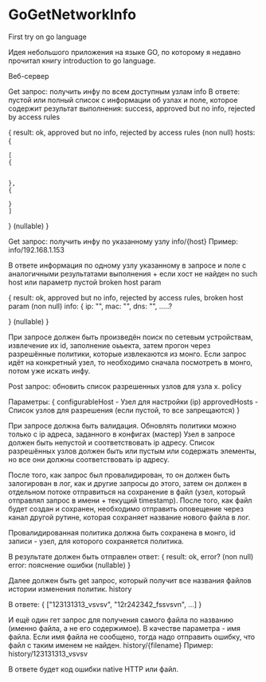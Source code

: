 # GoGetNetworkInfo
First try on go language

Идея небольшого приложения на языке GO, по которому я недавно прочитал книгу introduction to go language.

Веб-сервер 

Get запрос: получить инфу по всем доступным узлам
info
В ответе: пустой или полный список с информации об узлах и поле, которое содержит результат выполнения: success, approved but no info, rejected by access rules

{
  result: ok, approved but no info, rejected by access rules (non null)
  hosts: {
  
    [
    {
    
    
    }, 
    {
    
    }
    ]
  
  } (nullable)
}


Get запрос: получить инфу по указанному узлу
info/{host}
Пример: info/192.168.1.153

В ответе информация по одному узлу указанному в запросе и поле с аналогичными результатами выполнения + если хост не найден no such host или параметр пустой broken host param

{
  result: ok, approved but no info, rejected by access rules, broken host param  (non null)
  info: {
    ip: "",
    mac: "",
    dns: "",
    .....?
  
  } (nullable)
}

При запросе должен быть произведён поиск по сетевым устройствам, извлечение их id, заполнение оьъекта, затем прогон через разрешённые политики, которые извлекаются из монго. Если запрос идёт на конкретный узел, то необходимо сначала посмотреть в монго, потом уже искать инфу.

Post запрос: обновить список разрешенных узлов для узла x.
policy

Параметры:
{
  configurableHost - Узел для настройки (ip)
  approvedHosts - Список узлов для разрешения (если пустой, то все запрещаются)
}

При запросе должна быть валидация.
Обновлять политики можно только с ip адреса, заданного в конфигах (мастер)
Узел в запросе должен быть непустой и соответствовать ip адресу.
Список разрешённых узлов должен быть или пустым или содержать элементы, но все они должны соответствовать ip адресу.

После того, как запрос был провалидирован, то он должен быть залогирован в лог, как и другие запросы до этого, затем он должен в отдельном потоке отправиться на сохранение в файл (узел, который отправлял запрос в имени + текущий timestamp). После того, как файл будет создан и сохранен, необходимо отправить оповещение через канал другой рутине, которая сохраняет название нового файла в лог.

Провалидированная политика должна быть сохранена в монго, id записи - узел, для которого сохраняется политика.

В результате должен быть отправлен ответ:
{
  result: ok, error?  (non null)
  error: пояснение ошибки (nullable)
}

Далее должен быть get запрос, который получит все названия файлов истории изменения политик.
history

В ответе:
{
  ["123131313_vsvsv", "12r242342_fssvsvn", ...]
}

И ещё один гет запрос для получения самого файла по названию (именно файла, а не его содержимое). В качестве параметра - имя файла. Если имя файла не сообщено, тогда надо отправить ошибку, что файл с таким именем не найден. 
history/{filename}
Пример: history/123131313_vsvsv

В ответе будет код ошибки native HTTP или файл.
